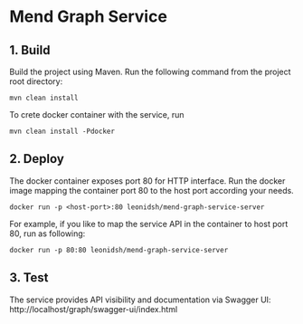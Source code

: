 # Mend Graph Service

## 1. Build
Build the project using Maven. Run the following command from the project root directory: 
````
mvn clean install
````

To crete docker container with the service, run
````
mvn clean install -Pdocker
````

## 2. Deploy
The docker container exposes port 80 for HTTP interface.
Run the docker image mapping the container port 80 to the host port according your needs.
````
docker run -p <host-port>:80 leonidsh/mend-graph-service-server
````

For example, if you like to map the service API in the container to host port 80, run as following:
````
docker run -p 80:80 leonidsh/mend-graph-service-server
````

## 3. Test
The service provides API visibility and documentation via Swagger UI:
http://localhost/graph/swagger-ui/index.html